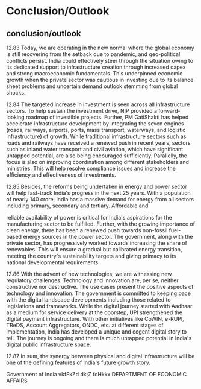 # Conclusion/Outlook

## conclusion/outlook

12.83 Today, we are operating in the new normal where the global economy is still recovering from the setback due to pandemic, and geo-political conflicts persist. India could effectively steer  through  the  situation  owing  to  its  dedicated  support  to  infrastructure  creation  through increased capex and strong macroeconomic fundamentals. This underpinned economic growth when the private sector was cautious in investing due to its balance sheet problems and uncertain demand outlook stemming from global shocks.

12.84 The targeted  increase  in  investment  is  seen  across  all  infrastructure  sectors.  To  help sustain the investment drive, NIP provided a forward-looking roadmap of investible projects. Further, PM GatiShakti has helped accelerate infrastructure development by integrating the seven engines (roads, railways, airports, ports, mass transport, waterways, and logistic infrastructure) of growth. While traditional infrastructure sectors such as roads and railways have received a renewed push in recent years, sectors such as inland water transport and civil aviation, which have significant untapped potential, are also being encouraged sufficiently. Parallelly, the focus is also on improving coordination among different stakeholders and ministries. This will help resolve compliance issues and increase the efficiency and effectiveness of investments.

12.85 Besides, the reforms being undertaken in energy and power sector will help fast-track India's progress in the next 25 years. With a population of nearly 140 crore, India has a massive demand for energy from all sectors including primary, secondary and tertiary. Affordable and

reliable availability of power is critical for India's aspirations for the manufacturing sector to be fulfilled. Further, with the growing importance of clean energy, there has been a renewed push towards non-fossil fuel-based energy sources in the power sector. The government, along with the private sector, has progressively worked towards increasing the share of renewables. This will ensure a gradual but calibrated energy transition, meeting the country's sustainability targets and giving primacy to its national developmental requirements.

12.86 With  the  advent  of  new  technologies,  we  are  witnessing  new  regulatory  challenges. Technology  and  innovation  are,  per  se,  neither  constructive  nor  destructive.  The  use  cases present the positive aspects of technology and innovation. The government is committed to keeping pace with the digital landscape developments including those related to legislations and frameworks. While the digital journey started with Aadhaar as a medium for service delivery at the doorstep, UPI strengthened the digital payment infrastructure. With other initiatives like CoWIN, e-RUPI, TReDS, Account Aggregators, ONDC, etc. at different stages of implementation, India has developed a unique and cogent digital story to tell.  The journey is ongoing and there is much untapped potential in India's digital public infrastructure space.

12.87 In sum, the synergy between physical and digital infrastructure will be one of the defining features of India's future growth story.

<!-- image -->

Government of India vkfFkZd dk;Z foHkkx DEPARTMENT OF ECONOMIC AFFAIRS